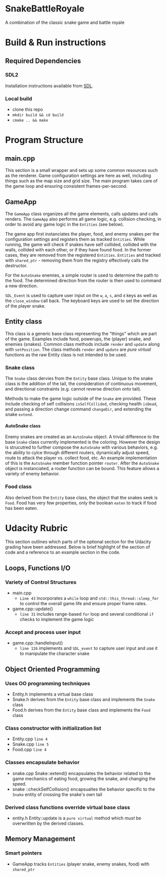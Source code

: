 # SnakeBattleRoyale
A combination of the classic snake game and battle royale

# Build & Run instructions
## Required Dependencies
### SDL2
Installation instructions available from [SDL](https://wiki.libsdl.org/Installation).

### Local build
- clone this repo
- `mkdir build && cd build`
- `cmake .. && make`

# Program Structure
## main.cpp
This section is a small wrapper and sets up some common resources such as the renderer. Game configuration settings are here as well, including things such as the map size and grid size.
The main program takes care of the game loop and ensuring consistent frames-per-second.

## GameApp
The `GameApp` class organizes all the game elements, calls updates and calls renders. The `GameApp` also performs all game logic, e.g. collision checking, in order to avoid any game logic in the `Entities` (see below).

The game app first instanciates the player, food, and enemy snakes per the configuration settings and registers them as tracked `Entities`. While running, the game will check if snakes have self collided, collided with the walls, collided with each other, or if they have found food. In the former cases, they are removed from the registered `Entities`. `Entities` and tracked with `shared_ptr` - removing them from the registry effectively calls the destructor.

For the `AutoSnake` enemies, a simple router is used to determine the path to the food. The determined direction from the router is then used to command a new direction.

`SDL_Event` is used to capture user input on the `w`, `a`, `s`, and `d` keys as well as the `close_window` call back. The keyboard keys are used to set the direction of the player snake.

## Entity class
This class is a generic base class representing the "things" which are part of the game. Examples include food, powerups, the (player) snake, and enemies (snakes). Common class methods include `render` and `update` along with `setPosition`. The class methods `render` and `update` are *pure virtual* functions as the raw Entity class is not intended to be used.

### Snake class
The `Snake` class dervies from the `Entity` base class. Unique to the snake class is the addition of the tail, the consideration of continuous movement, and directional constraints (e.g. cannot reverse direction onto tail).

Methods to make the game logic outside of the `Snake` are provided. These include checking of self collisions `isSelfCollided`, checking health `isDead`, and passing a direction change command `changeDir`, and extending the snake `extend`.

#### AutoSnake class
Enemy snakes are created as an `AutoSnake` object. A trivial difference to the base `Snake` class currently implemented is the coloring. However the design is strucutred to further compose the `AutoSnake` with various behaviors, e.g. the ability to cylce through different routers, dynamically adjust speed, route to attack the player vs. collect food, etc. An example implementation of this is the `AutoSnake` member function pointer `router`. After the `AutoSnake` object is instanciated, a router function can be bound. This feature allows a variety of enemy behavior.

### Food class
Also derived from the `Entity` base class, the object that the snakes seek is `Food`. Food has very few properties, only the boolean `eaten` to track if food has been eaten.


# Udacity Rubric
This section outlines which parts of the optional section for the Udacity grading have been addressed. Below is brief highlight of the section of code and a reference to an example section in the code.

## Loops, Functions I/O
### Variety of Control Structures
- main.cpp
  - `Line 43` incorporates a `while` loop and `std::this_thread::sleep_for` to control the overall game life and ensure proper frame rates. 
- game.cpp::update()
  - `line 31` includes range-based `for` loop and several conditional `if` checks to implement the game logic

### Accept and process user input
- game.cpp::handleInput()
  - `line 126` implements and `SDL_event` to capture user input and use it to manipulate the character snake

## Object Oriented Programming
### Uses OO programming techniques
- Entity.h implements a virtual base class
- Snake.h derives from the `Entity` base class and implements the `Snake` class
- Food.h derives from the `Entity` base class and implements the `Food` class

### Class constructor with initialization list
- Entity.cpp `line 4`
- Snake.cpp `line 5`
- Food.cpp `line 4`

### Classes encapsulate behavior
- snake.cpp Snake::extend() encapsulates the behavior related to the game mechanics of eating food, growing the snake, and changing the speed.
- snake ::checkSelfCollision() encapsualtes the behavior specific to the `Snake` entity of crossing the snake's own tail

### Derived class functions override virtual base class
- entity.h Entity::update is a `pure virtual` method which *must* be overwritten by the derived classes.

## Memory Management
### Smart pointers
- GameApp tracks `Entities` (player snake, enemy snakes, food) with `shared_ptr`